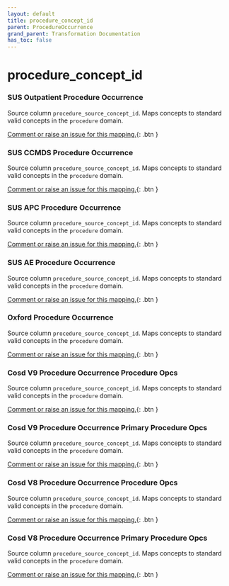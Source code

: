 ```yaml
---
layout: default
title: procedure_concept_id
parent: ProcedureOccurrence
grand_parent: Transformation Documentation
has_toc: false
---
```

# procedure_concept_id
### SUS Outpatient Procedure Occurrence
Source column  `procedure_source_concept_id`.
Maps concepts to standard valid concepts in the `procedure` domain.

[Comment or raise an issue for this mapping.](https://github.com/answerdigital/oxford-omop-data-mapper/issues/new?title=OMOP%20ProcedureOccurrence%20table%20procedure_concept_id%20field%20SUS%20Outpatient%20Procedure%20Occurrence%20mapping){: .btn }
### SUS CCMDS Procedure Occurrence
Source column  `procedure_source_concept_id`.
Maps concepts to standard valid concepts in the `procedure` domain.

[Comment or raise an issue for this mapping.](https://github.com/answerdigital/oxford-omop-data-mapper/issues/new?title=OMOP%20ProcedureOccurrence%20table%20procedure_concept_id%20field%20SUS%20CCMDS%20Procedure%20Occurrence%20mapping){: .btn }
### SUS APC Procedure Occurrence
Source column  `procedure_source_concept_id`.
Maps concepts to standard valid concepts in the `procedure` domain.

[Comment or raise an issue for this mapping.](https://github.com/answerdigital/oxford-omop-data-mapper/issues/new?title=OMOP%20ProcedureOccurrence%20table%20procedure_concept_id%20field%20SUS%20APC%20Procedure%20Occurrence%20mapping){: .btn }
### SUS AE Procedure Occurrence
Source column  `procedure_source_concept_id`.
Maps concepts to standard valid concepts in the `procedure` domain.

[Comment or raise an issue for this mapping.](https://github.com/answerdigital/oxford-omop-data-mapper/issues/new?title=OMOP%20ProcedureOccurrence%20table%20procedure_concept_id%20field%20SUS%20AE%20Procedure%20Occurrence%20mapping){: .btn }
### Oxford Procedure Occurrence
Source column  `procedure_source_concept_id`.
Maps concepts to standard valid concepts in the `procedure` domain.

[Comment or raise an issue for this mapping.](https://github.com/answerdigital/oxford-omop-data-mapper/issues/new?title=OMOP%20ProcedureOccurrence%20table%20procedure_concept_id%20field%20Oxford%20Procedure%20Occurrence%20mapping){: .btn }
### Cosd V9 Procedure Occurrence Procedure Opcs
Source column  `procedure_source_concept_id`.
Maps concepts to standard valid concepts in the `procedure` domain.

[Comment or raise an issue for this mapping.](https://github.com/answerdigital/oxford-omop-data-mapper/issues/new?title=OMOP%20ProcedureOccurrence%20table%20procedure_concept_id%20field%20Cosd%20V9%20Procedure%20Occurrence%20Procedure%20Opcs%20mapping){: .btn }
### Cosd V9 Procedure Occurrence Primary Procedure Opcs
Source column  `procedure_source_concept_id`.
Maps concepts to standard valid concepts in the `procedure` domain.

[Comment or raise an issue for this mapping.](https://github.com/answerdigital/oxford-omop-data-mapper/issues/new?title=OMOP%20ProcedureOccurrence%20table%20procedure_concept_id%20field%20Cosd%20V9%20Procedure%20Occurrence%20Primary%20Procedure%20Opcs%20mapping){: .btn }
### Cosd V8 Procedure Occurrence Procedure Opcs
Source column  `procedure_source_concept_id`.
Maps concepts to standard valid concepts in the `procedure` domain.

[Comment or raise an issue for this mapping.](https://github.com/answerdigital/oxford-omop-data-mapper/issues/new?title=OMOP%20ProcedureOccurrence%20table%20procedure_concept_id%20field%20Cosd%20V8%20Procedure%20Occurrence%20Procedure%20Opcs%20mapping){: .btn }
### Cosd V8 Procedure Occurrence Primary Procedure Opcs
Source column  `procedure_source_concept_id`.
Maps concepts to standard valid concepts in the `procedure` domain.

[Comment or raise an issue for this mapping.](https://github.com/answerdigital/oxford-omop-data-mapper/issues/new?title=OMOP%20ProcedureOccurrence%20table%20procedure_concept_id%20field%20Cosd%20V8%20Procedure%20Occurrence%20Primary%20Procedure%20Opcs%20mapping){: .btn }
